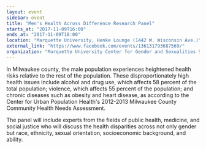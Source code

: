 ```yaml
---
layout: event
sidebar: event
title: "Men's Health Across Difference Research Panel"
starts_at: "2017-11-09T16:00"
ends_at: "2017-11-09T18:00"
location: "Marquette University, Henke Lounge (1442 W. Wisconsin Ave.)"
external_link: "https://www.facebook.com/events/136131793687569/"
organization: "Marquette University Center for Gender and Sexualities Studies"
---
```


In Milwaukee county, the male population experiences heightened health risks relative to the rest of the population. These disproportionately high health issues include alcohol and drug use, which affects 58 percent of the total population; violence, which affects 55 percent of the population; and chronic diseases such as obesity and heart disease, as according to the Center for Urban Population Health's 2012-2013 Milwaukee County Community Health Needs Assessment. 

The panel will include experts from the fields of public health, medicine, and social justice who will discuss the health disparities across not only gender but race, ethnicity, sexual orientation, socioeconomic background, and ability.
